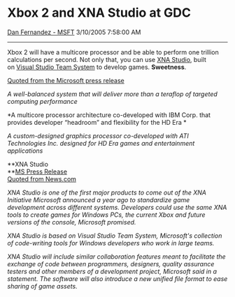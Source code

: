 <div id="page">

# Xbox 2 and XNA Studio at GDC

[Dan Fernandez -
MSFT](https://social.msdn.microsoft.com/profile/Dan%20Fernandez%20-%20MSFT)
3/10/2005 7:58:00 AM

-----

<div id="content">

Xbox 2 will have a multicore processor and be able to perform one
trillion calculations per second. Not only that, you can use [XNA
Studio](http://www.microsoft.com/xna/3.7.2005.aspx), built on [Visual
Studio Team System](http://www.microsoft.com/xna/3.7.2005.aspx) to
develop games. **Sweetness**.

[Quoted from the Microsoft press
release](http://www.microsoft.com/presspass/press/2005/mar05/03-09GDC05PR.asp)

*A well-balanced system that will deliver more than a teraflop of
targeted computing performance*

*A multicore processor architecture co-developed with IBM Corp. that
provides developer “headroom” and flexibility for the HD Era *

*A custom-designed graphics processor co-developed with ATI Technologies
Inc. designed for HD Era games and entertainment applications*

**XNA Studio  
**[MS Press Release](http://www.microsoft.com/xna/3.7.2005.aspx)  
[Quoted from
News.com](http://news.com.com/Microsoft+developer+tools+prep+for+next+Xbox/2100-1043_3-5603082.html)

*XNA Studio is one of the first major products to come out of the XNA
Initiative Microsoft announced a year ago to standardize game
development across different systems. Developers could use the same XNA
tools to create games for Windows PCs, the current Xbox and future
versions of the console, Microsoft promised.*

*XNA Studio is based on Visual Studio Team System, Microsoft's
collection of code-writing tools for Windows developers who work in
large teams.*

*XNA Studio will include similar collaboration features meant to
facilitate the exchange of code between programmers, designers, quality
assurance testers and other members of a development project, Microsoft
said in a statement. The software will also introduce a new unified file
format to ease sharing of game assets.*  

 

</div>

</div>
